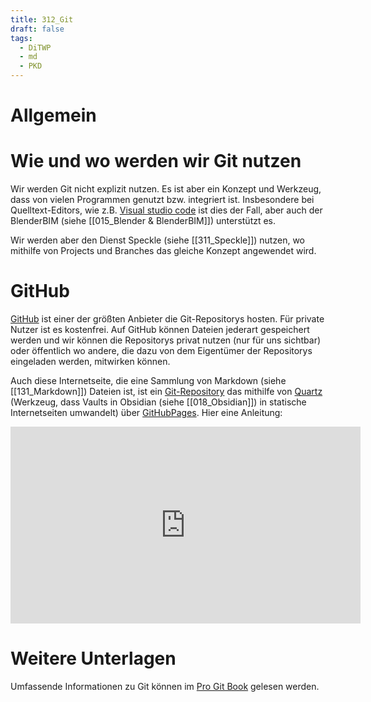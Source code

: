 ```yaml
---
title: 312_Git
draft: false
tags:
  - DiTWP
  - md
  - PKD
---
```

# Allgemein




# Wie und wo werden wir Git nutzen

Wir werden Git nicht explizit nutzen. Es ist aber ein Konzept und Werkzeug, dass von vielen Programmen genutzt bzw. integriert ist. Insbesondere bei Quelltext-Editors, wie z.B. [Visual studio code](https://code.visualstudio.com/) ist dies der Fall, aber auch der BlenderBIM (siehe [[015_Blender & BlenderBIM]]) unterstützt es.

Wir werden aber den Dienst Speckle (siehe [[311_Speckle]]) nutzen, wo mithilfe von Projects und Branches das gleiche Konzept angewendet wird.

# GitHub

[GitHub](https://github.com/) ist einer der größten Anbieter die Git-Repositorys hosten. Für private Nutzer ist es kostenfrei.
Auf GitHub können Dateien jederart gespeichert werden und wir können die Repositorys privat nutzen (nur für uns sichtbar) oder öffentlich wo andere, die dazu von dem Eigentümer der Repositorys eingeladen werden, mitwirken können. 

Auch diese Internetseite, die eine Sammlung von Markdown (siehe [[131_Markdown]]) Dateien ist, ist ein [Git-Repository](https://github.com/AIztok/DiTWP) das mithilfe von [Quartz](https://quartz.jzhao.xyz/) (Werkzeug, dass Vaults in Obsidian (siehe [[018_Obsidian]]) in statische Internetseiten umwandelt) über [GitHubPages](https://pages.github.com/). 
Hier eine Anleitung:

<iframe width="560" height="315" src="https://www.youtube.com/embed/6s6DT1yN4dw?si=UwQLFVfkyVPFAkir" title="YouTube video player" frameborder="0" allow="accelerometer; autoplay; clipboard-write; encrypted-media; gyroscope; picture-in-picture; web-share" referrerpolicy="strict-origin-when-cross-origin" allowfullscreen></iframe>

# Weitere Unterlagen

Umfassende Informationen zu Git können im [Pro Git Book](https://git-scm.com/book/de/v2) gelesen werden.
